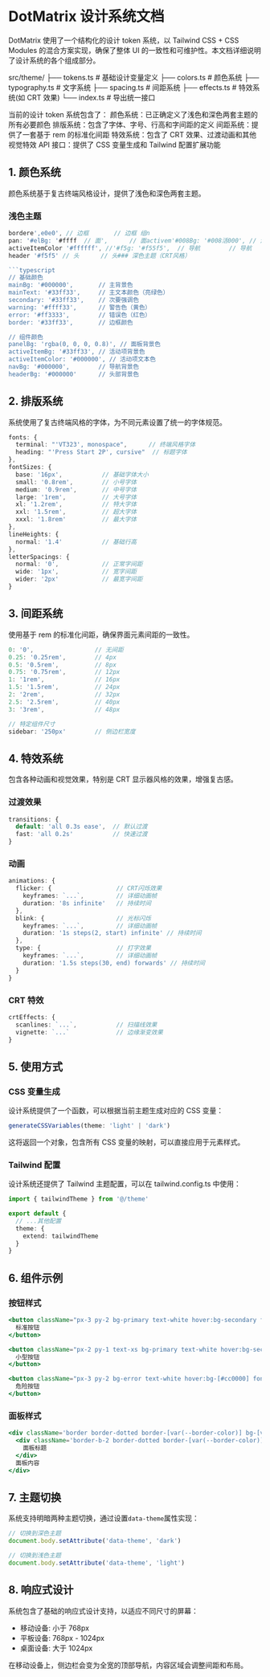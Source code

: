 # DotMatrix 设计系统文档

DotMatrix 使用了一个结构化的设计 token 系统，以 Tailwind CSS + CSS Modules 的混合方案实现，确保了整体 UI 的一致性和可维护性。本文档详细说明了设计系统的各个组成部分。

src/theme/
├── tokens.ts # 基础设计变量定义
├── colors.ts # 颜色系统
├── typography.ts # 文字系统
├── spacing.ts # 间距系统
├── effects.ts # 特效系统(如 CRT 效果)
└── index.ts # 导出统一接口

当前的设计 token 系统包含了：
颜色系统：已正确定义了浅色和深色两套主题的所有必要颜色
排版系统：包含了字体、字号、行高和字间距的定义
间距系统：提供了一套基于 rem 的标准化间距
特效系统：包含了 CRT 效果、过渡动画和其他视觉特效
API 接口：提供了 CSS 变量生成和 Tailwind 配置扩展功能

## 1. 颜色系统

颜色系统基于复古终端风格设计，提供了浅色和深色两套主题。

### 浅色主题

````typescript //
bordere',e0e0', // 边框       // 边框 组n
pan: '#elBg: '#ffff  // 面',      // 面activem'#008Bg: '#008活000', // 活veItemColor
activeItemColor '#ffffff', //'#f5g: '#f55f5',  // 导航        // 导航
header '#f5f5' // 头      // 头### 深色主题（CRT风格）

```typescript
// 基础颜色
mainBg: '#000000',       // 主背景色
mainText: '#33ff33',     // 主文本颜色（亮绿色）
secondary: '#33ff33',    // 次要强调色
warning: '#ffff33',      // 警告色（黄色）
error: '#ff3333',        // 错误色（红色）
border: '#33ff33',       // 边框颜色

// 组件颜色
panelBg: 'rgba(0, 0, 0, 0.8)', // 面板背景色
activeItemBg: '#33ff33', // 活动项背景色
activeItemColor: '#000000', // 活动项文本色
navBg: '#000000',        // 导航背景色
headerBg: '#000000'      // 头部背景色
````

## 2. 排版系统

系统使用了复古终端风格的字体，为不同元素设置了统一的字体规范。

```typescript
fonts: {
  terminal: "'VT323', monospace",      // 终端风格字体
  heading: "'Press Start 2P', cursive"  // 标题字体
},
fontSizes: {
  base: '16px',           // 基础字体大小
  small: '0.8rem',        // 小号字体
  medium: '0.9rem',       // 中号字体
  large: '1rem',          // 大号字体
  xl: '1.2rem',           // 特大字体
  xxl: '1.5rem',          // 超大字体
  xxxl: '1.8rem'          // 最大字体
},
lineHeights: {
  normal: '1.4'           // 基础行高
},
letterSpacings: {
  normal: '0',            // 正常字间距
  wide: '1px',            // 宽字间距
  wider: '2px'            // 最宽字间距
}
```

## 3. 间距系统

使用基于 rem 的标准化间距，确保界面元素间距的一致性。

```typescript
0: '0',                 // 无间距
0.25: '0.25rem',        // 4px
0.5: '0.5rem',          // 8px
0.75: '0.75rem',        // 12px
1: '1rem',              // 16px
1.5: '1.5rem',          // 24px
2: '2rem',              // 32px
2.5: '2.5rem',          // 40px
3: '3rem',              // 48px

// 特定组件尺寸
sidebar: '250px'        // 侧边栏宽度
```

## 4. 特效系统

包含各种动画和视觉效果，特别是 CRT 显示器风格的效果，增强复古感。

### 过渡效果

```typescript
transitions: {
  default: 'all 0.3s ease',  // 默认过渡
  fast: 'all 0.2s'           // 快速过渡
}
```

### 动画

```typescript
animations: {
  flicker: {                  // CRT闪烁效果
    keyframes: `...`,         // 详细动画帧
    duration: '8s infinite'   // 持续时间
  },
  blink: {                    // 光标闪烁
    keyframes: `...`,         // 详细动画帧
    duration: '1s steps(2, start) infinite' // 持续时间
  },
  type: {                     // 打字效果
    keyframes: `...`,         // 详细动画帧
    duration: '1.5s steps(30, end) forwards' // 持续时间
  }
}
```

### CRT 特效

```typescript
crtEffects: {
  scanlines: `...`,           // 扫描线效果
  vignette: `...`             // 边缘渐变效果
}
```

## 5. 使用方式

### CSS 变量生成

设计系统提供了一个函数，可以根据当前主题生成对应的 CSS 变量：

```typescript
generateCSSVariables(theme: 'light' | 'dark')
```

这将返回一个对象，包含所有 CSS 变量的映射，可以直接应用于元素样式。

### Tailwind 配置

设计系统还提供了 Tailwind 主题配置，可以在 tailwind.config.ts 中使用：

```typescript
import { tailwindTheme } from '@/theme'

export default {
  // ...其他配置
  theme: {
    extend: tailwindTheme
  }
}
```

## 6. 组件示例

### 按钮样式

```jsx
<button className="px-3 py-2 bg-primary text-white hover:bg-secondary font-terminal">
  标准按钮
</button>

<button className="px-2 py-1 text-xs bg-primary text-white hover:bg-secondary font-terminal">
  小型按钮
</button>

<button className="px-3 py-2 bg-error text-white hover:bg-[#cc0000] font-terminal">
  危险按钮
</button>
```

### 面板样式

```jsx
<div className='border border-dotted border-[var(--border-color)] bg-[var(--panel-bg-color)] p-4 mb-4'>
  <div className='border-b-2 border-dotted border-[var(--border-color)] pb-2 mb-2 font-terminal text-base flex justify-between items-center'>
    面板标题
  </div>
  面板内容
</div>
```

## 7. 主题切换

系统支持明暗两种主题切换，通过设置`data-theme`属性实现：

```typescript
// 切换到深色主题
document.body.setAttribute('data-theme', 'dark')

// 切换到浅色主题
document.body.setAttribute('data-theme', 'light')
```

## 8. 响应式设计

系统包含了基础的响应式设计支持，以适应不同尺寸的屏幕：

- 移动设备: 小于 768px
- 平板设备: 768px - 1024px
- 桌面设备: 大于 1024px

在移动设备上，侧边栏会变为全宽的顶部导航，内容区域会调整间距和布局。
